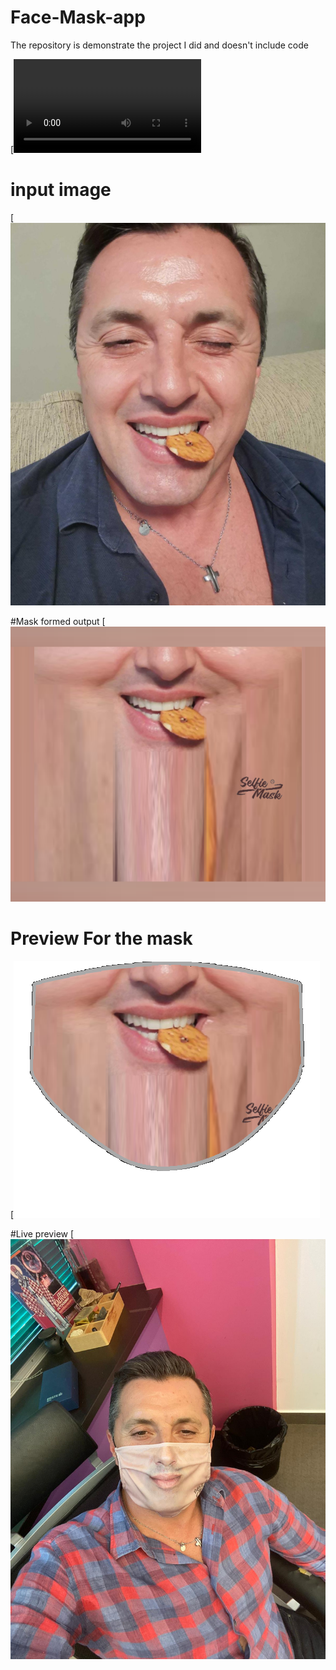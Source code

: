 # Face-Mask-app
The repository is demonstrate the project I did and doesn't include code

[![Promoational Video](https://github.com/TalhaSheikh-dev/Face-Mask-app/blob/main/Promotional%20Video.mp4)

# input image
[![](https://github.com/TalhaSheikh-dev/Face-Mask-app/blob/main/input.png)


#Mask formed output
[![](https://github.com/TalhaSheikh-dev/Face-Mask-app/blob/main/First-output.png)

# Preview For the mask
[![](https://github.com/TalhaSheikh-dev/Face-Mask-app/blob/main/preview.png)


#Live preview
[![](https://github.com/TalhaSheikh-dev/Face-Mask-app/blob/main/live%20preview.jpg)

